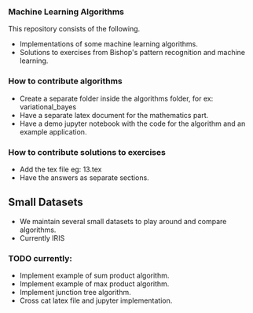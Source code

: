 ### Machine Learning Algorithms
This repository consists of the following.

* Implementations of some machine learning algorithms.
* Solutions to exercises from Bishop's pattern recognition and machine learning.

### How to contribute algorithms
* Create a separate folder inside the algorithms folder, for ex: variational_bayes
* Have a separate latex document for the mathematics part.
* Have a demo jupyter notebook with the code for the algorithm and an example application.

### How to contribute solutions to exercises
* Add the tex file eg: 13.tex
* Have the answers as separate sections.

## Small Datasets
* We maintain several small datasets to play around and compare algorithms.
* Currently IRIS 

### TODO currently:
* Implement example of sum product algorithm.
* Implement example of max product algorithm.
* Implement junction tree algorithm.
* Cross cat latex file and jupyter implementation.
